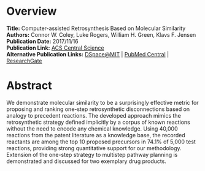 # Overview
**Title:** Computer-assisted Retrosynthesis Based on Molecular Similarity<br>
**Authors:** Connor W. Coley, Luke Rogers, William H. Green, Klavs F. Jensen<br>
**Publication Date:** 2017/11/16<br>
**Publication Link:** [ACS Central Science](https://pubs.acs.org/doi/10.1021/acscentsci.7b00355)<br>
**Alternative Publication Links:** [DSpace@MIT](https://dspace.mit.edu/handle/1721.1/117536) |
[PubMed Central](https://www.ncbi.nlm.nih.gov/pmc/articles/PMC5746854) |
[ResearchGate](https://www.researchgate.net/publication/321114070_Computer-Assisted_Retrosynthesis_Based_on_Molecular_Similarity)


# Abstract
We demonstrate molecular similarity to be a surprisingly effective metric for proposing and ranking one-step
retrosynthetic disconnections based on analogy to precedent reactions. The developed approach mimics the retrosynthetic
strategy defined implicitly by a corpus of known reactions without the need to encode any chemical knowledge. Using
40,000 reactions from the patent literature as a knowledge base, the recorded reactants are among the top 10 proposed
precursors in 74.1% of 5,000 test reactions, providing strong quantitative support for our methodology. Extension of the
one-step strategy to multistep pathway planning is demonstrated and discussed for two exemplary drug products.
